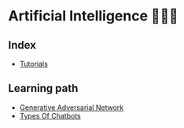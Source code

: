 <h1 align="left">Artificial Intelligence 👨🏻‍💻</h1>

## Index

- [Tutorials](https://github.com/girlscript/winter-of-contributing/tree/Datascience_With_Python/Datascience_With_Python/Artificial%20Intelligence/Tutorials)

## Learning path

- [Generative Adversarial Network](https://github.com/girlscript/winter-of-contributing/tree/Datascience_With_Python/Datascience_With_Python/Artificial%20Intelligence/Generative%20Adversarial%20Network)
- [Types Of Chatbots](https://github.com/girlscript/winter-of-contributing/tree/Datascience_With_Python/Datascience_With_Python/Artificial%20Intelligence/Types%20of%20Chatbots)
